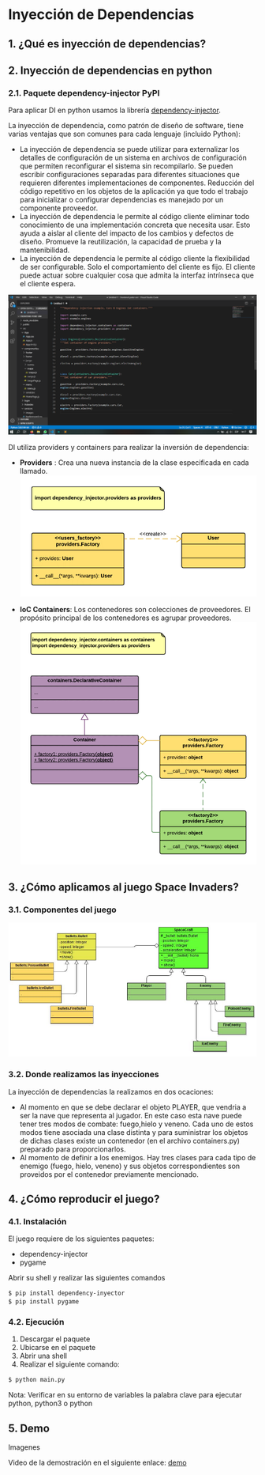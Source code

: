 
# Inyección de Dependencias

## 1. ¿Qué es inyección de dependencias?

## 2. Inyección de dependencias en python

### 2.1. Paquete dependency-injector PyPI

Para aplicar DI en python usamos la librería [dependency-injector](https://pypi.org/project/dependency-injector/).

La inyección de dependencia, como patrón de diseño de software, tiene varias ventajas que son comunes para cada lenguaje (incluido Python): 

-	La inyección de dependencia se puede utilizar para externalizar los detalles de configuración de un sistema en archivos de configuración que permiten reconfigurar el sistema sin recompilarlo. Se pueden escribir configuraciones separadas para diferentes situaciones que requieren diferentes implementaciones de componentes. Reducción del código repetitivo en los objetos de la aplicación ya que todo el trabajo para inicializar o configurar dependencias es manejado por un componente proveedor.
-	La inyección de dependencia le permite al código cliente eliminar todo conocimiento de una implementación concreta que necesita usar. Esto ayuda a aislar al cliente del impacto de los cambios y defectos de diseño. Promueve la reutilización, la capacidad de prueba y la mantenibilidad.
-	 La inyección de dependencia le permite al código cliente la flexibilidad de ser configurable. Solo el comportamiento del cliente es fijo. El cliente puede actuar sobre cualquier cosa que admita la interfaz intrínseca que el cliente espera.


![code](readme_Image/code.png)

DI utiliza providers y containers para realizar la inversión de dependencia:

- __Providers__ : Crea una nueva instancia de la clase especificada en cada llamado.
![provider](readme_Image/provider.png)

- __IoC Containers__: Los contenedores son colecciones de proveedores. El propósito principal de los contenedores es agrupar proveedores.
![container](readme_Image/container.png)

## 3. ¿Cómo aplicamos al juego Space Invaders?

### 3.1. Componentes del juego

![Diagram](readme_Image/classDiagram.JPG)

### 3.2. Donde realizamos las inyecciones
La inyección de dependencias la realizamos en dos ocaciones: 
- Al momento en que se debe declarar el objeto PLAYER, que vendria a ser la nave que representa al jugador. En este caso esta nave puede tener tres modos de combate: fuego,hielo y veneno. Cada uno de estos modos tiene asociada una clase distinta y para suministrar los objetos de dichas clases existe un contenedor (en el archivo containers.py) preparado para proporcionarlos.
- Al momento de definir a los enemigos. Hay tres clases para cada tipo de enemigo (fuego, hielo, veneno) y sus objetos correspondientes son proveidos por el contenedor previamente mencionado.

## 4. ¿Cómo reproducir el juego?

### 4.1. Instalación

El juego requiere de los siguientes paquetes:
- dependency-injector
- pygame

Abrir su shell y realizar las siguientes comandos 
```sh
$ pip install dependency-inyector 
$ pip install pygame
```

### 4.2. Ejecución

1. Descargar el paquete
2. Ubicarse en el paquete
3. Abrir una shell 
4. Realizar el siguiente comando:
```sh
$ python main.py 
```

Nota: 
Verificar en su entorno de variables la palabra clave para ejecutar python, python3 o python

## 5. Demo 
Imagenes

Video de la demostración en el siguiente enlace: [demo](url)

